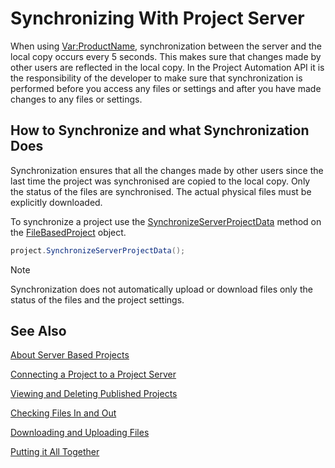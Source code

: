 Synchronizing With Project Server
==

When using <Var:ProductName>, synchronization between the server and the local copy occurs every 5 seconds. This makes sure that changes made by other users are reflected in the local copy. In the Project Automation API it is the responsibility of the developer to make sure that synchronization is performed before you access any files or settings and after you have made changes to any files or settings.

How to Synchronize and what Synchronization Does
--

Synchronization ensures that all the changes made by other users since the last time the project was synchronised are copied to the local copy. Only the status of the files are synchronised. The actual physical files must be explicitly downloaded.

To synchronize a project use the [SynchronizeServerProjectData](../../api/projectautomation/Sdl.ProjectAutomation.FileBased.FileBasedProject.yml#Sdl_ProjectAutomation_FileBased_FileBasedProject_SynchronizeServerProjectData) method on the [FileBasedProject](../../api/projectautomation/Sdl.ProjectAutomation.FileBased.FileBasedProject.yml) object.

```cs
project.SynchronizeServerProjectData();
```

>[!NOTE]
>
>Synchronization does not automatically upload or download files only the status of the files and the project settings.

See Also
--


[About Server Based Projects](about_server_based_projects.md)

[Connecting a Project to a Project Server](connecting_a_project_to_a_project_server.md)

[Viewing and Deleting Published Projects](viewing_and_deleting_published_projects.md)

[Checking Files In and Out](checking_files_in_and_out.md)

[Downloading and Uploading Files](downloading_and_uploading_files.md)

[Putting it All Together](putting_it_all_together.md)